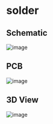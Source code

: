 # solder
## Schematic
![image](https://github.com/user-attachments/assets/3d1df03b-b223-430f-b223-c95fff7f705a)

## PCB
![image](https://github.com/user-attachments/assets/de83fac7-ef41-4548-8984-ef18161ea396)

## 3D View
![image](https://github.com/user-attachments/assets/3cf66ed2-1a93-40eb-96fb-c799ad0dd382)
